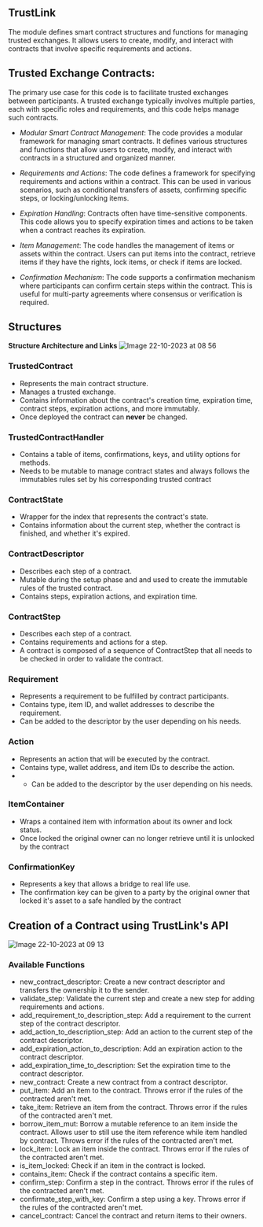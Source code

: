 
## TrustLink 

The module defines smart contract structures and functions for managing trusted exchanges. It allows users to create, modify, and interact with contracts that involve specific requirements and actions.


## Trusted Exchange Contracts: 

The primary use case for this code is to facilitate trusted exchanges between participants. A trusted exchange typically involves multiple parties, each with specific roles and requirements, and this code helps manage such contracts.

- *Modular Smart Contract Management*: The code provides a modular framework for managing smart contracts. It defines various structures and functions that allow users to create, modify, and interact with contracts in a structured and organized manner.

- *Requirements and Actions*: The code defines a framework for specifying requirements and actions within a contract. This can be used in various scenarios, such as conditional transfers of assets, confirming specific steps, or locking/unlocking items.

- *Expiration Handling*: Contracts often have time-sensitive components. This code allows you to specify expiration times and actions to be taken when a contract reaches its expiration.

- *Item Management*: The code handles the management of items or assets within the contract. Users can put items into the contract, retrieve items if they have the rights, lock items, or check if items are locked.

- *Confirmation Mechanism*: The code supports a confirmation mechanism where participants can confirm certain steps within the contract. This is useful for multi-party agreements where consensus or verification is required.


## Structures

**Structure Architecture and Links**
![Image 22-10-2023 at 08 56](https://github.com/GaelCondeLosada/TrustLink/assets/100673718/15eb4dc3-b017-4a4a-96f9-acfe82d94adc)




### TrustedContract
- Represents the main contract structure.
- Manages a trusted exchange.
- Contains information about the contract's creation time, expiration time, contract steps, expiration actions, and more immutably.
- Once deployed the contract can **never** be changed.
### TrustedContractHandler
- Contains a table of items, confirmations, keys, and utility options for methods.
- Needs to be mutable to manage contract states and always follows the immutables rules set by his corresponding trusted contract
### ContractState
- Wrapper for the index that represents the contract's state.
- Contains information about the current step, whether the contract is finished, and whether it's expired.
### ContractDescriptor
- Describes each step of a contract.
- Mutable during the setup phase and and used to create the immutable rules of the trusted contract.
- Contains steps, expiration actions, and expiration time.
### ContractStep
- Describes each step of a contract.
- Contains requirements and actions for a step.
- A contract is composed of a sequence of ContractStep that all needs to be checked in order to validate the contract.
### Requirement
- Represents a requirement to be fulfilled by contract participants.
- Contains type, item ID, and wallet addresses to describe the requirement.
- Can be added to the descriptor by the user depending on his needs.
### Action
- Represents an action that will be executed by the contract.
- Contains type, wallet address, and item IDs to describe the action.
- - Can be added to the descriptor by the user depending on his needs.
### ItemContainer
- Wraps a contained item with information about its owner and lock status.
- Once locked the original owner can no longer retrieve until it is unlocked by the contract
### ConfirmationKey
- Represents a key that allows a bridge to real life use.
- The confirmation key can be given to a party by the original owner that locked it's asset to a safe handled by the contract

## Creation of a Contract using TrustLink's API
![Image 22-10-2023 at 09 13](https://github.com/GaelCondeLosada/TrustLink/assets/100673718/f14667f3-d213-402b-898c-7c0d7059636a)


### Available Functions 

- new_contract_descriptor: Create a new contract descriptor and transfers the ownership it to the sender.
- validate_step: Validate the current step and create a new step for adding requirements and actions.
- add_requirement_to_description_step: Add a requirement to the current step of the contract descriptor.
- add_action_to_description_step: Add an action to the current step of the contract descriptor.
- add_expiration_action_to_description: Add an expiration action to the contract descriptor.
- add_expiration_time_to_description: Set the expiration time to the contract descriptor.
- new_contract: Create a new contract from a contract descriptor.
- put_item: Add an item to the contract. Throws error if the rules of the contracted aren't met.
- take_item: Retrieve an item from the contract. Throws error if the rules of the contracted aren't met.
- borrow_item_mut: Borrow a mutable reference to an item inside the contract. Allows user to still use the item reference while item handled by contract. Throws error if the rules of the contracted aren't met.
- lock_item: Lock an item inside the contract. Throws error if the rules of the contracted aren't met.
- is_item_locked: Check if an item in the contract is locked. 
- contains_item: Check if the contract contains a specific item.
- confirm_step: Confirm a step in the contract. Throws error if the rules of the contracted aren't met.
- confirmate_step_with_key: Confirm a step using a key. Throws error if the rules of the contracted aren't met.
- cancel_contract: Cancel the contract and return items to their owners. 
